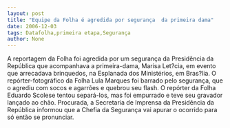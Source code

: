 ```yaml
---
layout: post
title: "Equipe da Folha é agredida por segurança  da primeira dama"
date: 2006-12-03
tags: Datafolha,primeira etapa,Segurança
author: None
---
```

A reportagem da Folha foi agredida por um segurança da Presidência da República que acompanhava a primeira-dama, Marisa Let?cia, em evento que arrecadava brinquedos, na Esplanada dos Ministérios, em Bras?lia.
O repórter-fotográfico da Folha Lula Marques foi barrado pelo segurança, que o agrediu com socos e agarrões e quebrou seu flash. 
O repórter da Folha Eduardo Scolese tentou separá-los, mas foi empurrado e teve seu gravador lançado ao chão.
Procurada, a Secretaria de Imprensa da Presidência da República informou que a Chefia da Segurança vai apurar o ocorrido para só então se pronunciar. 